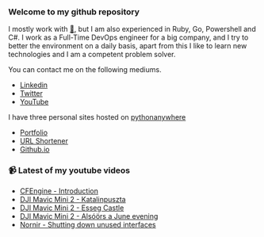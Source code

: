 ### Welcome to my github repository

I mostly work with [:snake:](https://www.python.org/), but I am also experienced in Ruby, Go, Powershell and C#. I work as a Full-Time DevOps engineer for a big company, and I try to better the environment on a daily basis, apart from this I like to learn new technologies and I am a competent problem solver.

You can contact me on the following mediums.
- [Linkedin](https://www.linkedin.com/in/r3ap3rpy)
- [Twitter](https://twitter.com/r3ap3rpy)
- [YouTube](https://www.youtube.com/channel/UC1qkMXH8d2I9DDAtBSeEHqg)

I have three personal sites hosted on [pythonanywhere](https://www.pythonanywhere.com/)
- [Portfolio](http://r3ap3rpy.pythonanywhere.com/)
- [URL Shortener](http://shortenpy.pythonanywhere.com/)
- [Github.io](https://r3ap3rpy.github.io/)

### :video_camera: Latest of my youtube videos
<!-- YOUTUBE:START -->
- [CFEngine - Introduction](https://www.youtube.com/watch?v=_2QPJLOA4rc)
- [DJI Mavic Mini 2  - Katalinpuszta](https://www.youtube.com/watch?v=IWkmwOpQaF8)
- [DJI Mavic Mini 2 - Esseg Castle](https://www.youtube.com/watch?v=fqZNNnwM9r4)
- [DJI Mavic Mini 2 - Alsóörs a June evening](https://www.youtube.com/watch?v=v-97mdNy0-Q)
- [Nornir - Shutting down unused interfaces](https://www.youtube.com/watch?v=iI9l5kjjeGE)
<!-- YOUTUBE:END -->

